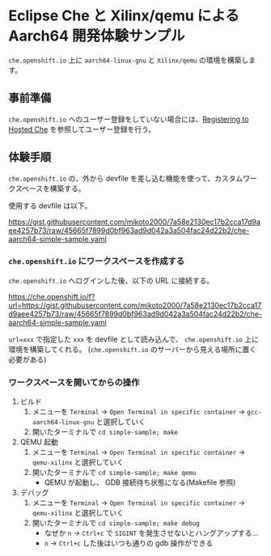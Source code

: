 # Eclipse Che と Xilinx/qemu による Aarch64 開発体験サンプル

`che.openshift.io` 上に `aarch64-linux-gnu` と `Xilinx/qemu` の環境を構築します。

## 事前準備

`che.openshift.io` へのユーザー登録をしていない場合には、[Registering to Hosted Che](https://www.eclipse.org/che/docs/che-7/hosted-che/#registering-to-hosted-che_hosted-che) を参照してユーザー登録を行う。

## 体験手順

`che.openshift.io` の、外から devfile を差し込む機能を使って、カスタムワークスペースを構築する。

使用する devfile は以下。

https://gist.githubusercontent.com/mikoto2000/7a58e2130ec17b2cca17d9aee4257b73/raw/45665f7899d0bf963ad9d042a3a504fac24d22b2/che-aarch64-simple-sample.yaml

### `che.openshift.io` にワークスペースを作成する

`che.openshift.io` へログインした後、以下の URL に接続する。

https://che.openshift.io/f?url=https://gist.githubusercontent.com/mikoto2000/7a58e2130ec17b2cca17d9aee4257b73/raw/45665f7899d0bf963ad9d042a3a504fac24d22b2/che-aarch64-simple-sample.yaml

`url=xxx` で指定した `xxx` を devfile として読み込んで、 `che.openshift.io` 上に環境を構築してくれる。
(`che.openshift.io` のサーバーから見える場所に置く必要がある)


### ワークスペースを開いてからの操作

1. ビルド
    1. メニューを `Terminal` -> `Open Terminal in specific container` -> `gcc-aarch64-linux-gnu` と選択していく
    2. 開いたターミナルで `cd simple-sample; make`
2. QEMU 起動
    1. メニューを `Terminal` -> `Open Terminal in specific container` -> `qemu-xilinx` と選択していく
    2. 開いたターミナルで `cd simple-sample; make qemu`
        - QEMU が起動し、 GDB 接続待ち状態になる(Makefile 参照)
3. デバッグ
    1. メニューを `Terminal` -> `Open Terminal in specific container` -> `qemu-xilinx` と選択していく
    2. 開いたターミナルで `cd simple-sample; make debug`
       - なぜか `n` -> `Ctrl+c` で `SIGINT` を発生させないとハングアップする...
       - `n` -> `Ctrl+c` した後はいつも通りの gdb 操作ができる
       
       
